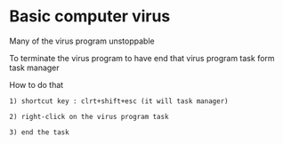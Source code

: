 
# Basic computer virus

Many of the virus program unstoppable 

To terminate the virus program to have end that virus program task form task manager 

How to do that 

    1) shortcut key : clrt+shift+esc (it will task manager)

    2) right-click on the virus program task 

    3) end the task 

